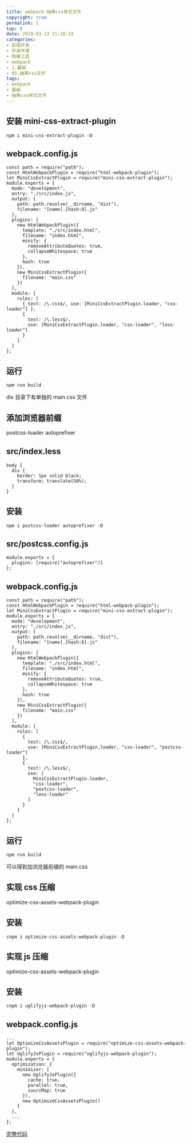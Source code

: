 ```yaml
---
title: webpack-抽离css样式文件
copyright: true
permalink: 1
top: 0
date: 2019-03-13 21:28:33
categories:
- 前端开发
- 开发环境
- 构建工具
- webpack
- 1.基础
- 05.抽离css文件
tags:
- webpack
- 基础
- 抽离css样式文件
---
```


## 安装 mini-css-extract-plugin

```
npm i mini-css-extract-plugin -D
```

## webpack.config.js

```
const path = require("path");
const HtmlWebpackPlugin = require("html-webpack-plugin");
let MiniCssExtractPlugin = require("mini-css-extract-plugin");
module.exports = {
  mode: "development",
  entry: "./src/index.js",
  output: {
    path: path.resolve(__dirname, "dist"),
    filename: "[name].[hash:8].js"
  },
  plugins: [
    new HtmlWebpackPlugin({
      template: "./src/index.html",
      filename: "index.html",
      minify: {
        removeAttributeQuotes: true,
        collapseWhitespace: true
      },
      hash: true
    }),
    new MiniCssExtractPlugin({
      filename: "main.css"
    })
  ],
  module: {
    rules: [
      { test: /\.css$/, use: [MiniCssExtractPlugin.loader, "css-loader"] },
      {
        test: /\.less$/,
        use: [MiniCssExtractPlugin.loader, "css-loader", "less-loader"]
      }
    ]
  }
};
```

## 运行

```
npm run build
```

dis 目录下有单独的 main.css 文件

## 添加浏览器前缀

postcss-loader autoprefixer

## src/index.less

```
body {
  div {
    border: 1px solid black;
    transform: translate(50%);
  }
}
```

## 安装

```
npm i postcss-loader autoprefixer -D
```

## src/postcss.config.js

```
module.exports = {
  plugins: [require("autoprefixer")]
};
```

## webpack.config.js

```
const path = require("path");
const HtmlWebpackPlugin = require("html-webpack-plugin");
let MiniCssExtractPlugin = require("mini-css-extract-plugin");
module.exports = {
  mode: "development",
  entry: "./src/index.js",
  output: {
    path: path.resolve(__dirname, "dist"),
    filename: "[name].[hash:8].js"
  },
  plugins: [
    new HtmlWebpackPlugin({
      template: "./src/index.html",
      filename: "index.html",
      minify: {
        removeAttributeQuotes: true,
        collapseWhitespace: true
      },
      hash: true
    }),
    new MiniCssExtractPlugin({
      filename: "main.css"
    })
  ],
  module: {
    rules: [
      {
        test: /\.css$/,
        use: [MiniCssExtractPlugin.loader, "css-loader", "postcss-loader"]
      },
      {
        test: /\.less$/,
        use: [
          MiniCssExtractPlugin.loader,
          "css-loader",
          "postcss-loader",
          "less-loader"
        ]
      }
    ]
  }
};
```

## 运行

```
npm run build
```

可以得到加浏览器前缀的 main.css

## 实现 css 压缩

optimize-css-assels-webpack-plugin

## 安装

```
cnpm i optimize-css-assels-webpack-plugin -D
```

## 实现 js 压缩

optimize-css-assels-webpack-plugin

## 安装

```
cnpm i uglifyjs-webpack-plugin -D
```

## webpack.config.js

```
...
let OptimizeCssAssetsPlugin = require("optimize-css-assets-webpack-plugin");
let UglifyJsPlugin = require("uglifyjs-webpack-plugin");
module.exports = {
  optimization: {
    minimizer: [
      new UglifyJsPlugin({
        cache: true,
        parallel: true,
        sourcMap: true
      }),
      new OptimizeCssAssetsPlugin()
    ]
  },
  ...
};
```

[完整代码](https://github.com/zhoubichuan/frontend-note/tree/master/3.dev/3.scaffolding/1.webpack/1.base/5.style)
